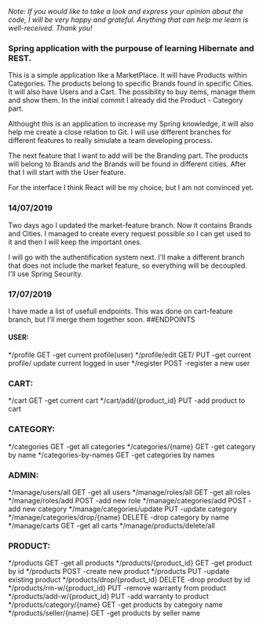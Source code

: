 *Note: If you would like to take a look and express your opinion about the code, I will be very happy and grateful. Anything that can help me learn is well-received. Thank you!*
### Spring application with the purpouse of learning Hibernate and REST.

This is a simple application like a MarketPlace. It will have Products within Categories. The products belong to specific Brands found in specific Cities. It will also have Users and a Cart. The possibility to buy items, manage them and show them.
In the initial commit I already did the Product - Category part.

Althought this is an application to increase my Spring knowledge, it will also help me create a close relation to Git. I will use different branches for different features to really simulate a team developing process. 

The next feature that I want to add will be the Branding part. The products will belong to Brands and the Brands will be found in different cities. After that I will start with the User feature.

For the interface I think React will be my choice, but I am not convinced yet. 

### 14/07/2019
Two days ago I updated the market-feature branch. Now it contains Brands and Cities. I managed to create every request possible so I can get used to it and then I will keep the important ones.

I will go with the authentification system next. I'll make a different branch that does not include the market feature, so everything will be decoupled. I'll use Spring Security.

### 17/07/2019  
I have made a list of usefull endpoints. This was done on cart-feature branch, but I'll merge them together soon.
##ENDPOINTS

#### USER:
  */profile                               GET         -get current profile(user)
  */profile/edit                          GET/ PUT    -get current profile/ update current logged in user
  */register                              POST        -register a new user
  
### CART:
  */cart                                  GET         -get current cart
  */cart/add/{product_id}                 PUT         -add product to cart
  
### CATEGORY:                 
  */categories                            GET         -get all categories
  */categories/{name}                     GET         -get category by name
  */categories-by-names                   GET         -get categories by names
  
### ADMIN:
  */manage/users/all                      GET         -get all users
  */manage/roles/all                      GET         -get all roles
  */manage/roles/add                      POST        -add new role
  */manage/categories/add                 POST        -add new category
  */manage/categories/update              PUT         -update category
  */manage/categories/drop/{name}         DELETE      -drop category by name
  */manage/carts                          GET         -get all carts
  */manage/products/delete/all
  
### PRODUCT:
  */products                              GET         -get all products
  */products/{product_id}                 GET         -get product by id
  */products                              POST        -create new product
  */products                              PUT         -update existing product
  */products/drop/{product_id}            DELETE      -drop product by id
  */products/rm-w/{product_id}            PUT         -remove warranty from product
  */products/add-w/{product_id}           PUT         -add warranty to product
  */products/category/{name}              GET         -get products by category name
  */products/seller/{name}                GET         -get products by seller name
    
